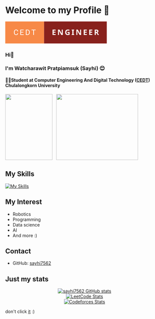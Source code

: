 # Welcome to my Profile 🎉

![badgecedt](https://github.com/CEDT-Chula/For-The-Cedt-Badge/blob/main/badges/cedt-engineer.svg?raw=ture)

### Hi👋

### I'm **Watcharawit Pratpiamsuk (Sayhi) 😊**

#### 🧑‍🎓Student at Computer Engineering And Digital Technology ([CEDT](https://github.com/CEDT-Chula)) Chulalongkorn University

<div>
<img src="https://media.tenor.com/hZhSo1hoEokAAAAi/line-friends-brown-bear.gif" width="150" height="210" />
&nbsp;
<img src="https://i.pinimg.com/originals/63/c8/cc/63c8cc9e69d5f96a5ba105aaaaf8c8e2.gif" width="260" height="210" /> 
</div>


## My Skills

[![My Skills](https://skillicons.dev/icons?i=c,cpp,discord,ps,python,arduino)](https://skillicons.dev)



## My Interest
- Robotics
- Programming
- Data science
- AI
- And more :)

## Contact

- GitHub: [sayhi7562](https://github.com/sayhi7562)
  


## Just my stats

<div style="display: flex; flex-direction: column; align-items: center;">
  <a href="https://github.com/sayhi7562">
    <img src="https://github-readme-stats.vercel.app/api?username=sayhi7562&theme=algolia&show_icons=true" width="400" height="200" alt="sayhi7562 GitHub stats" />
  </a>
  
  <a href="https://leetcode.com/sayhi7562">
    <img src="https://leetcard.jacoblin.cool/sayhi7562?theme=nord" width="400" height="200" alt="LeetCode Stats" />
  </a>

  <a href="https://codeforces.com/profile/sayhi7562">
    <img src="https://codeforces-readme-stats.vercel.app/api/card?username=sayhi7562&theme=algolia" width="400" height="200" alt="Codeforces Stats" />
  </a>
</div>


don't click [it](https://cdn.discordapp.com/attachments/1263741140427997210/1276438118500667392/dae.png?ex=66c98722&is=66c835a2&hm=5449148171ae4319f883676f23164d2d76b835f36fc277e76a9907e6321d7529&) :)